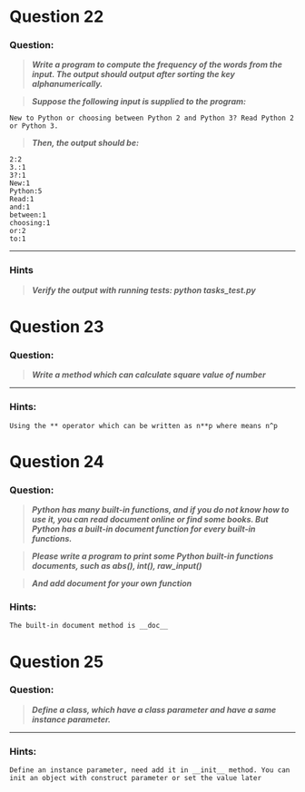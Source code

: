 # Question 22

### **Question:**

> **_Write a program to compute the frequency of the words from the input. The output should output after sorting the key alphanumerically._**

> **_Suppose the following input is supplied to the program:_**

```
New to Python or choosing between Python 2 and Python 3? Read Python 2 or Python 3.
```

> **_Then, the output should be:_**

```
2:2
3.:1
3?:1
New:1
Python:5
Read:1
and:1
between:1
choosing:1
or:2
to:1
```

---

### Hints

> **_Verify the output with running tests: python tasks_test.py_**




# Question 23

### **Question:**

> **_Write a method which can calculate square value of number_**

---

### Hints:

```
Using the ** operator which can be written as n**p where means n^p
```



# Question 24

### **Question:**

> **_Python has many built-in functions, and if you do not know how to use it, you can read document online or find some books. But Python has a built-in document function for every built-in functions._**

> **_Please write a program to print some Python built-in functions documents, such as abs(), int(), raw_input()_**

> **_And add document for your own function_**

### Hints:

```
The built-in document method is __doc__
```



# Question 25

### **Question:**

> **_Define a class, which have a class parameter and have a same instance parameter._**

---

### Hints:

```
Define an instance parameter, need add it in __init__ method. You can init an object with construct parameter or set the value later
```

